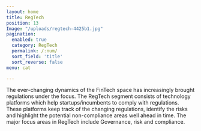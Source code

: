 ```yaml
---
layout: home
title: RegTech
position: 13
Image: "/uploads/regtech-4425b1.jpg"
pagination: 
  enabled: true
  category: RegTech
  permalink: /:num/
  sort_field: 'title'
  sort_reverse: false
menu: cat

---
```


The ever-changing dynamics of the FinTech space has increasingly brought regulations under the focus. The RegTech segment consists of technology platforms which help startups/incumbents to comply with regulations. These platforms keep track of the changing regulations, identify the risks and highlight the potential non-compliance areas well ahead in time. The major focus areas in RegTech include Governance, risk and compliance.